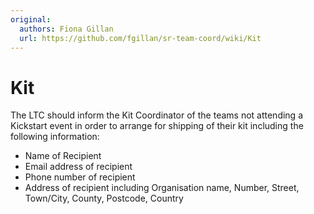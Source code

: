 ```yaml
---
original:
  authors: Fiona Gillan
  url: https://github.com/fgillan/sr-team-coord/wiki/Kit
---
```

# Kit

The LTC should inform the Kit Coordinator of the teams not attending a Kickstart
event in order to arrange for shipping of their kit including the following
information:

 * Name of Recipient
 * Email address of recipient
 * Phone number of recipient
 * Address of recipient including Organisation name, Number, Street, Town/City, County, Postcode, Country
